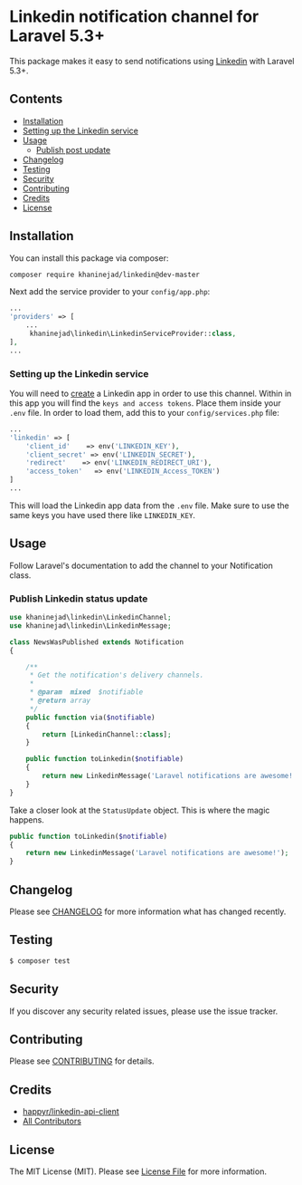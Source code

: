 # Linkedin notification channel for Laravel 5.3+


This package makes it easy to send notifications using [Linkedin](https://www.linkedin.com/developer/apps) with Laravel 5.3+.

## Contents

- [Installation](#installation)
- [Setting up the Linkedin service](#setting-up-the-linkedin-service)
- [Usage](#usage)
	- [Publish post update](#publish-linkedin-status-update)
 - [Changelog](#changelog)
- [Testing](#testing)
- [Security](#security)
- [Contributing](#contributing)
- [Credits](#credits)
- [License](#license)


## Installation

You can install this package via composer:

``` bash
composer require khaninejad/linkedin@dev-master
```

Next add the service provider to your `config/app.php`:

```php
...
'providers' => [
	...
	 khaninejad\linkedin\LinkedinServiceProvider::class,
],
...
```



### Setting up the Linkedin service

You will need to [create](https://www.linkedin.com/developer/apps) a Linkedin app in order to use this channel. Within in this app you will find the `keys and access tokens`. Place them inside your `.env` file. In order to load them, add this to your `config/services.php` file:

```php
...
'linkedin' => [
	'client_id'    => env('LINKEDIN_KEY'),
	'client_secret' => env('LINKEDIN_SECRET'),
	'redirect'    => env('LINKEDIN_REDIRECT_URI'),
	'access_token'   => env('LINKEDIN_Access_TOKEN')
]
...
```

This will load the Linkedin app data from the `.env` file. Make sure to use the same keys you have used there like `LINKEDIN_KEY`.

## Usage

Follow Laravel's documentation to add the channel to your Notification class.

### Publish Linkedin status update

```php
use khaninejad\linkedin\LinkedinChannel;
use khaninejad\linkedin\LinkedinMessage;

class NewsWasPublished extends Notification
{

    /**
     * Get the notification's delivery channels.
     *
     * @param  mixed  $notifiable
     * @return array
     */
    public function via($notifiable)
    {
        return [LinkedinChannel::class];
    }

    public function toLinkedin($notifiable)
    {
        return new LinkedinMessage('Laravel notifications are awesome!');
    }
}
```

Take a closer look at the `StatusUpdate` object. This is where the magic happens.
````php
public function toLinkedin($notifiable)
{
    return new LinkedinMessage('Laravel notifications are awesome!');
}
````


## Changelog

Please see [CHANGELOG](CHANGELOG.md) for more information what has changed recently.

## Testing

``` bash
$ composer test
```

## Security

If you discover any security related issues, please use the issue tracker.

## Contributing

Please see [CONTRIBUTING](CONTRIBUTING.md) for details.

## Credits

- [happyr/linkedin-api-client](https://github.com/Happyr/LinkedIn-API-client)
- [All Contributors](../../contributors)

## License

The MIT License (MIT). Please see [License File](LICENSE.md) for more information.
